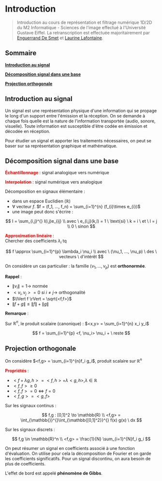 ﻿
# Introduction

> Introduction au cours de représentation et filtrage numérique 1D/2D du M2 Informatique - Sciences de l'image effectué à l'Université Gustave Eiffel. La retranscription est effectuée majoritairement par [Enguerrand De Smet](https://github.com/dsmtE) et [Laurine Lafontaine](https://github.com/LafLaurine).

## Sommaire

[**Introduction au signal**](#Introduction-au-signal)

[**Décomposition signal dans une base**](#Décomposition-signal-dans-une-base)

[**Projection orthogonale**](#Projection-orthogonale)

## Introduction au signal

Un signal est une représentation physique d'une information qui se propage le long d'un support entre l'émission et la réception. On se demande à chaque fois quelle est la nature de l'information transportée (audio, sonore, visuelle).
Toute information est susceptible d'être codée en émission et décodée en réception. 

Pour étudier un signal et apporter les traitements nécessaires, on peut se baser sur sa représentation graphique et mathématique.

## Décomposition signal dans une base

**<font color=red>Échantillonnage </font>** : signal analogique vers numérique

**<font color=red>Interpolation </font>** : signal numérique vers analogique

Décomposition en signaux élémentaire : 
* dans un espace Euclidien ($\mathbb{R}$)
* $\forall$ vecteur $f$. $f = (f_1, ..., f_n) = \sum_{i=1}^{n} (f_{i}\times e_{i})$
* une image peut donc s'écrire :

$$ 
I = \sum_{i,j}^{} I(i,j)e_{ij}
\\ avec \ e_{i,j}(k,l) = 1 \ \text{si} \ k = i \ et \ l = j
\\ 0 \ sinon 
$$

**<font color=red>Approximation linéaire </font>** : </br> 
Chercher des coefficients $\lambda_i$ tq 

$$ 
f \approx \sum_{i=1}^{p} \lambda_i \nu_i 
\\ avec \ (\nu_1, ..., \nu_p) \ des \ vecteurs \ d'intérêt 
$$

On considère un cas particulier : la famille $(\nu_1, ..., \nu_p)$ est **orthonormée**.

**Rappel** :

* $\lVert \nu_{i} \rVert = 1 \to$ normée
* $<v_i, v_j> = 0 \ si \ i \neq j \to$ orthogonalité
* $\lVert f \rVert = \sqrt{<f,f>}$
* $\lVert f + g \rVert \leq  \lVert f \rVert +  \lVert g \rVert$

**Remarque** :

Sur $\mathbb{R}^n$, le produit scalaire (canonique) : $<x,y> = \sum_{i=1}^{n} x_i y_i$

$$ 
f = \sum_{i=1}^{p} <f, \nu_i> \nu_i + \ reste 
$$

## Projection orthogonale

On considère $<f,g> = \sum_{i=1}^{n}f_i g_i$, produit scalaire sur $\mathbb{R}^n$

**<font color=red>Propriétés </font>** : 
* $<f + \lambda g, h> = <f,h> + \lambda <g,h>, \lambda \in \mathbb{R}$
* $<f,f> \geqslant 0$
* $<f,f> = 0 \Leftrightarrow f = 0$
* $<f,g> = <g,f>$

Sur les signaux continus :

$$ 
f,g : [0,1]^2 \to \mathbb{R} 
\\ <f,g> = \int_{\mathbb{}}^{}\int_{\mathbb{[0,1]^2}}^{} f(x) g(x) \ dx 
$$

Sur les signaux discrets :

$$ 
f,g \in \mathbb{R}^n
\\ <f,g> = \frac{1}{N} \sum_{i=1}^{N}f_i g_i 
$$

On peut résumer un signal en coefficients associé à une fonction d'évaluation. On utilise pour cela la décomposition de Fourier et on garde les coefficients significatifs. Pour un signal discontinu, on aura besoin de plus de coefficients.

L'effet de bord est appelé **phénomène de Gibbs**.
